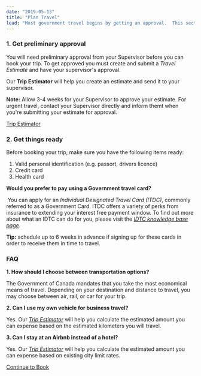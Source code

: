 ```yaml
---
date: "2019-05-13"
title: "Plan Travel"
lead: "Most government travel begins by getting an approval.  This section will provide guidance on putting together a trip estimate for approval and key information to help plan your trip."
---
```

<article class="content-left col-xs-12 col-sm-12 col-md-12">

<div class="card px-4 pt-4 my-4 bg-light">
    <div class="row">
        <div class="col-sm-8">

### 1. Get preliminary approval

You will need preliminary approval from your Supervisor before you can book your trip.  To get approved you must create and submit a *Travel Estimate* and have your supervisor's approval.

Our **Trip Estimator** will help you create an estimate and send it to your supervisor.

**Note:** Allow 3-4 weeks for your Supervisor to approve your estimate.  For urgent travel, contact your Supervisor directly and inform themt when you're submitting your estimate for approval.</div>
        <div class="col-sm-4">
            <p class="text-center"><a href="/en/estimator" class="btn btn-primary my-4 px-4">Trip Estimator</a></p>
        </div>
    </div>
</div>


<div class="card p-4 my-4 bg-light">
    <div class="row">
        <div class="col-sm-8">

### 2. Get things ready

Before booking your trip, make sure you have the following items ready:

1. Valid personal identification (e.g. passort, drivers licence)
2. Credit card
3. Health card

**Would you prefer to pay using a Government travel card?**

​
You can apply for an *Individual Designated Travel Card (ITDC)*, commonly referred to as a Government Card.  ITDC offers a variety of perks from insurance to extending your interest free payment window.  To find out more about what an IDTC can do for you, please visit the [*IDTC knowledge base page*](/en/knowledgebase/idtc).
​

**Tip:** schedule up to 6 weeks in advance if signing up for these cards in order to receive them in time to travel.
        </div>
        <div class="col-sm-4">
            <!-- <p class="text-center">
                <a href="/en/book"  class="btn btn-primary my-4 px-4" target="_blank">Trip Estimator</a>
            </p> -->
        </div>
    </div>
</div>

<div class="card p-4 my-4 bg-light">
    <div class="row">
        <div class="col-sm-8">

### FAQ

**1. How should I choose between transportation options?**

The Government of Canada mandates that you take the most economical means of travel. Depending on your destination and distance to travel, you may choose between air, rail, or car for your trip. 

**2. Can I use my own vehicle for business travel?**

Yes.  Our [*Trip Estimator*](https://gc-travel-estimator.herokuapp.com/) will help you calculate the estimated amount you can expense based on the estimated kilometers you will travel.

**3. Can I stay at an Airbnb instead of a hotel?**

Yes.  Our [*Trip Estimator*](https://gc-travel-estimator.herokuapp.com/) will help you calculate the estimated amount you can expense based on existing city limit rates.</div>
        <div class="col-sm-4">
            <!-- <p class="text-center">
                <a href="/en/book"  class="btn btn-primary my-4 px-4" target="_blank">Trip Estimator</a>
            </p> -->
        </div>
    </div>
</div>

<p class="text-center">
    <a href="/en/book" class="btn btn-outline-primary my-4 px-4">Continue to Book</a>
</p>

</article>
